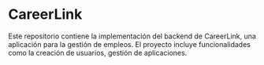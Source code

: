 # CareerLink
Este repositorio contiene la implementación del backend de CareerLink, una aplicación para la gestión de empleos. El proyecto incluye funcionalidades como la creación de usuarios, gestión de aplicaciones.
